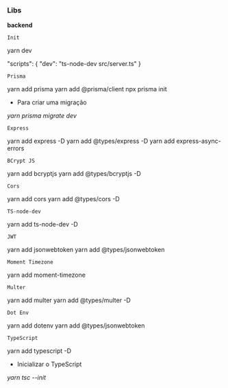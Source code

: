 ### Libs

**backend**

`Init`

yarn dev

"scripts": {
  "dev": "ts-node-dev src/server.ts"
}

`Prisma`

yarn add prisma
yarn add @prisma/client
npx prisma init

- Para criar uma migração

*yarn prisma migrate dev*

`Express`

yarn add express -D
yarn add @types/express -D
yarn add express-async-errors

`BCrypt JS`

yarn add bcryptjs
yarn add @types/bcryptjs -D

`Cors`

yarn add cors
yarn add @types/cors -D

`TS-node-dev`

yarn add ts-node-dev -D

`JWT`

yarn add jsonwebtoken
yarn add @types/jsonwebtoken

`Moment Timezone`

yarn add moment-timezone

`Multer`

yarn add multer
yarn add @types/multer -D

`Dot Env`

yarn add dotenv
yarn add @types/jsonwebtoken

`TypeScript`

yarn add typescript -D

- Inicializar o TypeScript

*yarn tsc --init*
